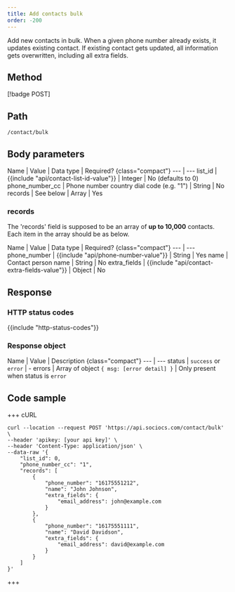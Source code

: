 ```yaml
---
title: Add contacts bulk
order: -200
---
```


Add new contacts in bulk. When a given phone number already exists, it updates existing contact. If existing contact gets updated, all information gets overwritten, including all extra fields.

## Method

[!badge POST]

## Path

`/contact/bulk`

## Body parameters

Name | Value | Data type | Required? {class="compact"}
--- | ---
list_id | {{include "api/contact-list-id-value"}} | Integer | No (defaults to 0)
phone_number_cc | Phone number country dial code (e.g. "1") | String | No
records | See below | Array | Yes

### records

The 'records' field is supposed to be an array of **up to 10,000** contacts. Each item in the array should be as below.

Name | Value | Data type | Required? {class="compact"}
--- | ---
phone_number | {{include "api/phone-number-value"}} | String | Yes
name | Contact person name | String | No
extra_fields | {{include "api/contact-extra-fields-value"}} | Object | No

## Response

### HTTP status codes

{{include "http-status-codes"}}

### Response object

Name | Value | Description {class="compact"}
--- | ---
status | `success` or `error` | -
errors | Array of object `{ msg: [error detail] }` | Only present when status is `error`

## Code sample

+++ cURL

```shell
curl --location --request POST 'https://api.sociocs.com/contact/bulk' \
--header 'apikey: [your api key]' \
--header 'Content-Type: application/json' \
--data-raw '{
    "list_id": 0,
    "phone_number_cc": "1",
    "records": [
        {
            "phone_number": "16175551212",
            "name": "John Johnson",
            "extra_fields": {
                "email_address": john@example.com
            }
        },
        {
            "phone_number": "16175551111",
            "name": "David Davidson",
            "extra_fields": {
                "email_address": david@example.com
            }
        }
    ]
}'
```

+++
